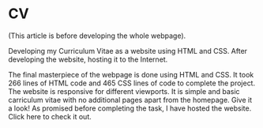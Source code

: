 # CV
(This article is before developing the whole webpage).

Developing my Curriculum Vitae as a website using HTML and CSS. After developing the website, hosting it to the Internet. 

The final masterpiece of the webpage is done using HTML and CSS. It took 266 lines of HTML code and 465 CSS lines of code to complete the project. The website is responsive for different viewports. It is simple and basic carriculum vitae with no additional pages apart from the homepage. Give it a look!
As promised before completing the task, I have hosted the website. Click <a href="http://kirubeleshetu.infy.uk/" style="text-decoration: none;">here</a> to check it out.
